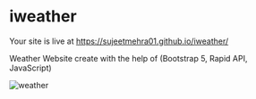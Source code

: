 # iweather

Your site is live at https://sujeetmehra01.github.io/iweather/

Weather Website create with the help of (Bootstrap 5, Rapid API, JavaScript)

![weather](https://user-images.githubusercontent.com/82982529/212156924-588ff9d3-31a1-469a-9bf8-0008f0bf7305.png)
